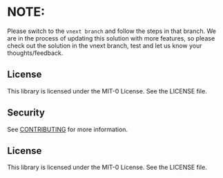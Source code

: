 # NOTE:

Please switch to the `vnext branch` and follow the steps in that branch. We are in the process of updating this solution with more features, so please check out the solution in the vnext branch, test and let us know your thoughts/feedback. 



## License

This library is licensed under the MIT-0 License. See the LICENSE file.
## Security

See [CONTRIBUTING](CONTRIBUTING.md#security-issue-notifications) for more information.

## License

This library is licensed under the MIT-0 License. See the LICENSE file.

